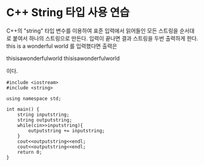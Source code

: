 
# C++ String 타입 사용 연습

C++의 "string" 타입 변수를 이용하여 표준 입력에서 읽어들인 모든 스트링을  순서대로 붙여서 하나의 스트링으로 만든다. 입력이 끝나면 결과 스트링을 두번 출력하게 한다.  
this is a wonderful world
 를 입력했다면  출력은 

thisisawonderfulworld
thisisawonderfulworld

 이다. 

```
#include <iostream>
#include <string>

using namespace std;

int main() {
	string inputstring;
	string outputstring;
	while(cin>>inputstring){
		outputstring += inputstring;
	}
	cout<<outputstring<<endl;
	cout<<outputstring<<endl;
	return 0;
}

```
